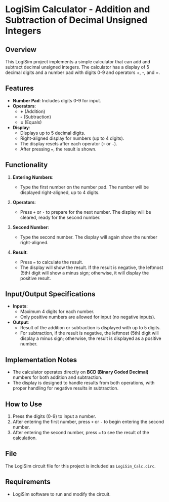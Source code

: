 # LogiSim Calculator - Addition and Subtraction of Decimal Unsigned Integers

## Overview
This LogiSim project implements a simple calculator that can add and subtract decimal unsigned integers. The calculator has a display of 5 decimal digits and a number pad with digits 0-9 and operators +, -, and =.

## Features
- **Number Pad**: Includes digits 0-9 for input.
- **Operators**: 
  - **+** (Addition)
  - **-** (Subtraction)
  - **=** (Equals)
- **Display**: 
  - Displays up to 5 decimal digits.
  - Right-aligned display for numbers (up to 4 digits).
  - The display resets after each operator (`+` or `-`).
  - After pressing `=`, the result is shown.

## Functionality
1. **Entering Numbers**: 
   - Type the first number on the number pad. The number will be displayed right-aligned, up to 4 digits.
   
2. **Operators**:
   - Press `+` or `-` to prepare for the next number. The display will be cleared, ready for the second number.
   
3. **Second Number**:
   - Type the second number. The display will again show the number right-aligned.

4. **Result**:
   - Press `=` to calculate the result.
   - The display will show the result. If the result is negative, the leftmost (5th) digit will show a minus sign; otherwise, it will display the positive result.

## Input/Output Specifications
- **Inputs**: 
  - Maximum 4 digits for each number.
  - Only positive numbers are allowed for input (no negative inputs).
- **Output**:
  - Result of the addition or subtraction is displayed with up to 5 digits.
  - For subtraction, if the result is negative, the leftmost (5th) digit will display a minus sign; otherwise, the result is displayed as a positive number.

## Implementation Notes
- The calculator operates directly on **BCD (Binary Coded Decimal)** numbers for both addition and subtraction.
- The display is designed to handle results from both operations, with proper handling for negative results in subtraction.

## How to Use
1. Press the digits (0-9) to input a number.
2. After entering the first number, press `+` or `-` to begin entering the second number.
3. After entering the second number, press `=` to see the result of the calculation.

## File
The LogiSim circuit file for this project is included as `LogiSim_Calc.circ`.

## Requirements
- LogiSim software to run and modify the circuit.
